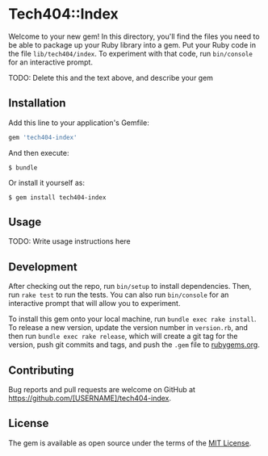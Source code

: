 # Tech404::Index

Welcome to your new gem! In this directory, you'll find the files you need to be able to package up your Ruby library into a gem. Put your Ruby code in the file `lib/tech404/index`. To experiment with that code, run `bin/console` for an interactive prompt.

TODO: Delete this and the text above, and describe your gem

## Installation

Add this line to your application's Gemfile:

```ruby
gem 'tech404-index'
```

And then execute:

    $ bundle

Or install it yourself as:

    $ gem install tech404-index

## Usage

TODO: Write usage instructions here

## Development

After checking out the repo, run `bin/setup` to install dependencies. Then, run `rake test` to run the tests. You can also run `bin/console` for an interactive prompt that will allow you to experiment.

To install this gem onto your local machine, run `bundle exec rake install`. To release a new version, update the version number in `version.rb`, and then run `bundle exec rake release`, which will create a git tag for the version, push git commits and tags, and push the `.gem` file to [rubygems.org](https://rubygems.org).

## Contributing

Bug reports and pull requests are welcome on GitHub at https://github.com/[USERNAME]/tech404-index.


## License

The gem is available as open source under the terms of the [MIT License](http://opensource.org/licenses/MIT).

